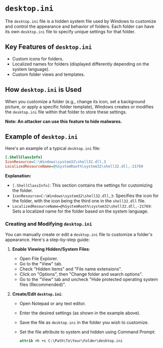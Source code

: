 # `desktop.ini`

The `desktop.ini` file is a hidden system file used by Windows to customize and control the appearance and behavior of folders. Each folder can have its own `desktop.ini` file to specify unique settings for that folder.

## Key Features of `desktop.ini`

- Custom icons for folders.
- Localized names for folders (displayed differently depending on the system language).
- Custom folder views and templates.

## How `desktop.ini` is Used

When you customize a folder (e.g., change its icon, set a background picture, or apply a specific folder template), Windows creates or modifies the `desktop.ini` file within that folder to store these settings.

**Note: An attacker can use this feature to hide malwares.**

## Example of `desktop.ini`

Here's an example of a typical `desktop.ini` file:

```ini
[.ShellClassInfo]
IconResource=C:\Windows\system32\shell32.dll,3
LocalizedResourceName=@%SystemRoot%\system32\shell32.dll,-21769
```

**Explanation:**

- `[.ShellClassInfo]`: This section contains the settings for customizing the folder.
- `IconResource=C:\Windows\system32\shell32.dll,3`: Specifies the icon for the folder, with the icon being the third one in the `shell32.dll` file.
- `LocalizedResourceName=@%SystemRoot%\system32\shell32.dll,-21769`: Sets a localized name for the folder based on the system language.

### Creating and Modifying `desktop.ini`

You can manually create or edit a `desktop.ini` file to customize a folder's appearance. Here's a step-by-step guide:

1. **Enable Viewing Hidden/System Files**:
   - Open File Explorer.
   - Go to the "View" tab.
   - Check "Hidden items" and "File name extensions".
   - Click on "Options", then "Change folder and search options".
   - Go to the "View" tab and uncheck "Hide protected operating system files (Recommended)".

2. **Create/Edit `desktop.ini`**:
   - Open Notepad or any text editor.
   - Enter the desired settings (as shown in the example above).
   - Save the file as `desktop.ini` in the folder you wish to customize.
   - Set the file attribute to system and hidden using Command Prompt:

     ```cmd
     attrib +h +s C:\Path\To\Your\Folder\desktop.ini
     ```

